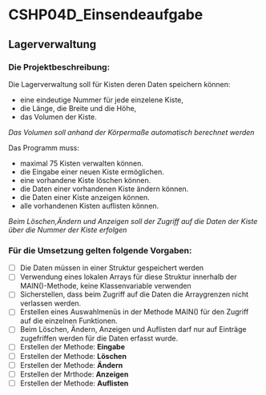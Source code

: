 # CSHP04D_Einsendeaufgabe
## Lagerverwaltung

### Die Projektbeschreibung:

Die Lagerverwaltung soll für Kisten deren Daten speichern können:
* eine eindeutige Nummer für jede einzelene Kiste,
* die Länge, die Breite und die Höhe,
* das Volumen der Kiste.

*Das Volumen soll anhand der Körpermaße automatisch berechnet werden*

Das Programm muss:
* maximal 75 Kisten verwalten können.
* die Eingabe einer neuen Kiste ermöglichen.
* eine vorhandene Kiste löschen können.
* die Daten einer vorhandenen Kiste ändern können.
* die Daten einer Kiste anzeigen können.
* alle vorhandenen Kisten auflisten können.

*Beim Löschen,Ändern und Anzeigen soll der Zugriff auf die Daten der Kiste über die Nummer der Kiste erfolgen*

### Für die Umsetzung gelten folgende Vorgaben:
- [ ] Die Daten müssen in einer Struktur gespeichert werden
- [ ] Verwendung eines lokalen Arrays für diese Struktur innerhalb der MAIN()-Methode, keine Klassenvariable verwenden
- [ ] Sicherstellen, dass beim Zugriff auf die Daten die Arraygrenzen nicht verlassen werden.
- [ ] Erstellen eines Auswahlmenüs in der Methode MAIN() für den Zugriff auf die einzelnen Funktionen.
- [ ] Beim Löschen, Ändern, Anzeigen und Auflisten darf nur auf Einträge zugefriffen werden für die Daten erfasst wurde.
- [ ] Erstellen der Methode: **Eingabe**
- [ ] Erstellen der Methode: **Löschen**
- [ ] Erstellen der Methode: **Ändern**
- [ ] Erstellen der Mrthode: **Anzeigen**
- [ ] Erstellen der Methode: **Auflisten**  
